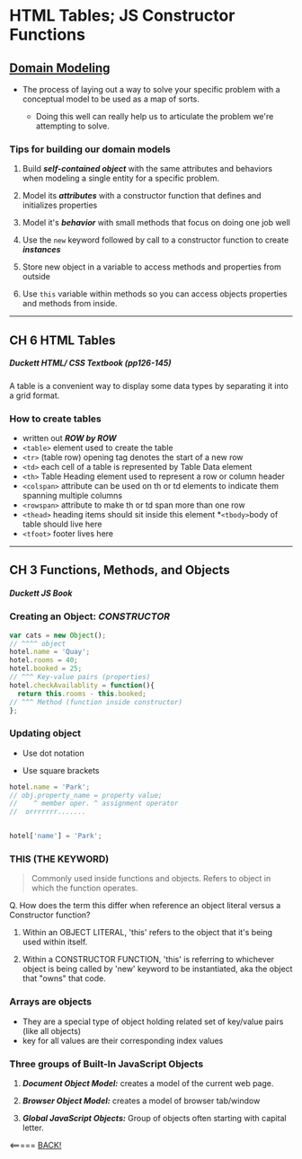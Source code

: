 # HTML Tables; JS Constructor Functions

## [Domain Modeling](https://github.com/codefellows/domain_modeling#domain-modeling)

* The process of laying out a way to solve your specific problem with a conceptual model to be used as a map of sorts.

  * Doing this well can really help us to articulate the problem we're attempting to solve.

### Tips for building our domain models

1. Build ___self-contained object___ with the same attributes and behaviors when modeling a single entity for a specific problem.

2. Model its ___attributes___ with a constructor function that defines and initializes properties

3. Model it's ___behavior___ with small methods that focus on doing one job well

4. Use the `new` keyword followed by call to a constructor function to create ___instances___

5. Store new object in a variable to access methods and properties from outside

6. Use `this` variable within methods so you can access objects properties and methods from inside.

---

## CH 6 HTML Tables

##### Duckett HTML/ CSS Textbook (pp126-145)

A table is a convenient way to display some data types by separating it into a grid format.

### How to create tables

* written out ___ROW by ROW___
* `<table>` element used to create the table
* `<tr>` (table row) opening tag denotes the start of a new row
* `<td>` each cell of a table is represented by Table Data element
* `<th>` Table Heading element used to represent a row or column header
* `<colspan>` attribute can be used on th or td elements to indicate them spanning multiple columns
* `<rowspan>` attribute to make th or td span more than one row
* `<thead>` heading items should sit inside this element
*`<tbody>`body of table should live here
* `<tfoot>` footer lives here

---

## CH 3 Functions, Methods, and Objects

##### Duckett JS Book

### Creating an Object: ___CONSTRUCTOR___

```JavaScript
var cats = new Object();
// ^^^^ object
hotel.name = 'Quay';
hotel.rooms = 40;
hotel.booked = 25;
// ^^^ Key-value pairs (properties)
hotel.checkAvailablity = function(){
  return this.rooms - this.booked;
// ^^^ Method (function inside constructor)
};
```

### Updating object

* Use dot notation

* Use square brackets

```JavaScript
hotel.name = 'Park';
// obj.property_name = property value;
//    ^ member oper. ^ assignment operator
//  orrrrrrr.......


hotel['name'] = 'Park';
```

### THIS (THE KEYWORD)

>Commonly used inside functions and objects.
Refers to object in which the function operates.

Q. How does the term this differ when reference an object literal versus a Constructor function?

1. Within an OBJECT LITERAL, 'this' refers to the object that it's being used within itself.

2. Within a CONSTRUCTOR FUNCTION, 'this' is referring to whichever object is being called by 'new' keyword to be instantiated, aka the object that "owns" that code.

### Arrays are objects

* They are a special type of object holding related set of key/value pairs (like all objects)
* key for all values are their corresponding index values

### Three groups of Built-In JavaScript Objects

1. ___Document Object Model:___ creates a model of the current web page.

2. ___Browser Object Model:___ creates a model of browser tab/window

3. ___Global JavaScript Objects:___ Group of objects often starting with capital letter.


<===== [BACK!](README.md)